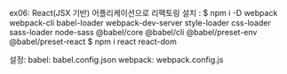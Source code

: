 ex06: React(JSX 기반) 어플리케이션으로 리팩토링
설치 :
$ npm i -D webpack webpack-cli babel-loader webpack-dev-server style-loader css-loader sass-loader node-sass @babel/core @babel/cli @babel/preset-env @babel/preset-react
$ npm i react react-dom

설정:
babel: babel.config.json
webpack: webpack.config.js
